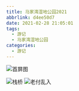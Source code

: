 ```yaml
---
title: 马家湾湿地公园2021
abbrlink: d4ee50d7
date: 2021-02-28 21:05:01
tags:
  - 游记
  - 马家湾湿地公园
categories:
  - 游记
---
```


![首屏图](https://s11.ax1x.com/2024/02/27/pFdsRMD.jpg)

<!-- more -->

![栈桥](https://s11.ax1x.com/2024/02/27/pFdsfqH.jpg)
![老付乱入](https://s11.ax1x.com/2024/02/27/pFds4Zd.jpg)

